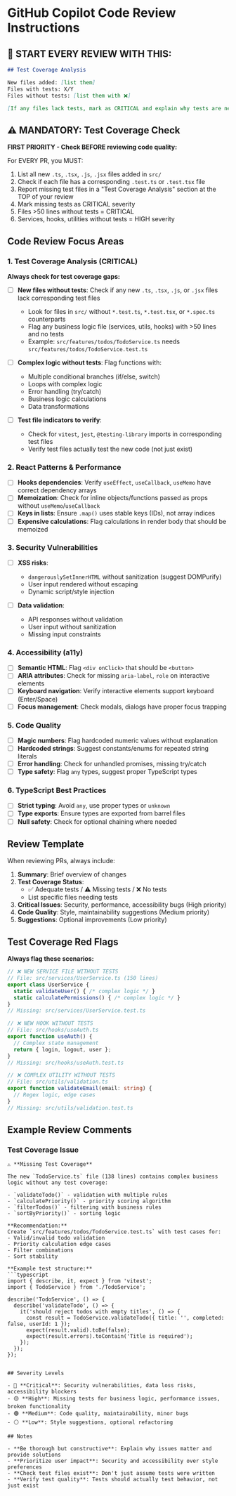 # GitHub Copilot Code Review Instructions

## 🚨 START EVERY REVIEW WITH THIS:

```markdown
## Test Coverage Analysis

New files added: [list them]
Files with tests: X/Y
Files without tests: [list them with ❌]

[If any files lack tests, mark as CRITICAL and explain why tests are needed]
```

## ⚠️ MANDATORY: Test Coverage Check

**FIRST PRIORITY - Check BEFORE reviewing code quality:**

For EVERY PR, you MUST:
1. List all new `.ts`, `.tsx`, `.js`, `.jsx` files added in `src/`
2. Check if each file has a corresponding `.test.ts` or `.test.tsx` file
3. Report missing test files in a "Test Coverage Analysis" section at the TOP of your review
4. Mark missing tests as CRITICAL severity
5. Files >50 lines without tests = CRITICAL
6. Services, hooks, utilities without tests = HIGH severity

## Code Review Focus Areas

### 1. Test Coverage Analysis (CRITICAL)
**Always check for test coverage gaps:**

- [ ] **New files without tests**: Check if any new `.ts`, `.tsx`, `.js`, or `.jsx` files lack corresponding test files
  - Look for files in `src/` without `*.test.ts`, `*.test.tsx`, or `*.spec.ts` counterparts
  - Flag any business logic file (services, utils, hooks) with >50 lines and no tests
  - Example: `src/features/todos/TodoService.ts` needs `src/features/todos/TodoService.test.ts`

- [ ] **Complex logic without tests**: Flag functions with:
  - Multiple conditional branches (if/else, switch)
  - Loops with complex logic
  - Error handling (try/catch)
  - Business logic calculations
  - Data transformations

- [ ] **Test file indicators to verify**:
  - Check for `vitest`, `jest`, `@testing-library` imports in corresponding test files
  - Verify test files actually test the new code (not just exist)

### 2. React Patterns & Performance

- [ ] **Hooks dependencies**: Verify `useEffect`, `useCallback`, `useMemo` have correct dependency arrays
- [ ] **Memoization**: Check for inline objects/functions passed as props without `useMemo`/`useCallback`
- [ ] **Keys in lists**: Ensure `.map()` uses stable keys (IDs), not array indices
- [ ] **Expensive calculations**: Flag calculations in render body that should be memoized

### 3. Security Vulnerabilities

- [ ] **XSS risks**: 
  - `dangerouslySetInnerHTML` without sanitization (suggest DOMPurify)
  - User input rendered without escaping
  - Dynamic script/style injection

- [ ] **Data validation**:
  - API responses without validation
  - User input without sanitization
  - Missing input constraints

### 4. Accessibility (a11y)

- [ ] **Semantic HTML**: Flag `<div onClick>` that should be `<button>`
- [ ] **ARIA attributes**: Check for missing `aria-label`, `role` on interactive elements
- [ ] **Keyboard navigation**: Verify interactive elements support keyboard (Enter/Space)
- [ ] **Focus management**: Check modals, dialogs have proper focus trapping

### 5. Code Quality

- [ ] **Magic numbers**: Flag hardcoded numeric values without explanation
- [ ] **Hardcoded strings**: Suggest constants/enums for repeated string literals
- [ ] **Error handling**: Check for unhandled promises, missing try/catch
- [ ] **Type safety**: Flag `any` types, suggest proper TypeScript types

### 6. TypeScript Best Practices

- [ ] **Strict typing**: Avoid `any`, use proper types or `unknown`
- [ ] **Type exports**: Ensure types are exported from barrel files
- [ ] **Null safety**: Check for optional chaining where needed

## Review Template

When reviewing PRs, always include:

1. **Summary**: Brief overview of changes
2. **Test Coverage Status**: 
   - ✅ Adequate tests / ⚠️ Missing tests / ❌ No tests
   - List specific files needing tests
3. **Critical Issues**: Security, performance, accessibility bugs (High priority)
4. **Code Quality**: Style, maintainability suggestions (Medium priority)
5. **Suggestions**: Optional improvements (Low priority)

## Test Coverage Red Flags

**Always flag these scenarios:**

```typescript
// ❌ NEW SERVICE FILE WITHOUT TESTS
// File: src/services/UserService.ts (150 lines)
export class UserService {
  static validateUser() { /* complex logic */ }
  static calculatePermissions() { /* complex logic */ }
}
// Missing: src/services/UserService.test.ts

// ❌ NEW HOOK WITHOUT TESTS
// File: src/hooks/useAuth.ts
export function useAuth() {
  // Complex state management
  return { login, logout, user };
}
// Missing: src/hooks/useAuth.test.ts

// ❌ COMPLEX UTILITY WITHOUT TESTS
// File: src/utils/validation.ts
export function validateEmail(email: string) {
  // Regex logic, edge cases
}
// Missing: src/utils/validation.test.ts
```

## Example Review Comments

### Test Coverage Issue
```
⚠️ **Missing Test Coverage**

The new `TodoService.ts` file (138 lines) contains complex business logic without any test coverage:

- `validateTodo()` - validation with multiple rules
- `calculatePriority()` - priority scoring algorithm  
- `filterTodos()` - filtering with business rules
- `sortByPriority()` - sorting logic

**Recommendation:**
Create `src/features/todos/TodoService.test.ts` with test cases for:
- Valid/invalid todo validation
- Priority calculation edge cases
- Filter combinations
- Sort stability

**Example test structure:**
```typescript
import { describe, it, expect } from 'vitest';
import { TodoService } from './TodoService';

describe('TodoService', () => {
  describe('validateTodo', () => {
    it('should reject todos with empty titles', () => {
      const result = TodoService.validateTodo({ title: '', completed: false, userId: 1 });
      expect(result.valid).toBe(false);
      expect(result.errors).toContain('Title is required');
    });
  });
});
```
```

## Severity Levels

- 🔴 **Critical**: Security vulnerabilities, data loss risks, accessibility blockers
- 🟡 **High**: Missing tests for business logic, performance issues, broken functionality
- 🟢 **Medium**: Code quality, maintainability, minor bugs
- ⚪ **Low**: Style suggestions, optional refactoring

## Notes

- **Be thorough but constructive**: Explain why issues matter and provide solutions
- **Prioritize user impact**: Security and accessibility over style preferences
- **Check test files exist**: Don't just assume tests were written
- **Verify test quality**: Tests should actually test behavior, not just exist

